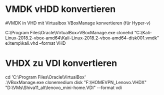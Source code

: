 # VMDK vHDD konvertieren
#VMDK in VHD mit Virtualbox VBoxManage konvertieren (für Hyper-v)

C:\Program Files\Oracle\VirtualBox>VBoxManage.exe clonehd “C:\Kali-Linux-2018.2-vbox-amd64\Kali-Linux-2018.2-vbox-amd64-disk001.vmdk” e:\temp\kali.vhd –format VHD  

# VHDX zu VDI konvertieren  
 cd 'C:\Program Files\Oracle\VirtualBox\'  
.\VBoxManage.exe clonemedium disk "F:\HOMEVPN_Lenovo.VHDX" "D:\VMs\Shiva11_alt\lenovo_mini-home.VDI" --format vdi  
